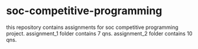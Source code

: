 # soc-competitive-programming
this repository contains assignments for soc competitive programming project.
assignment_1 folder contains 7 qns.
assignment_2 folder contains 10 qns.

